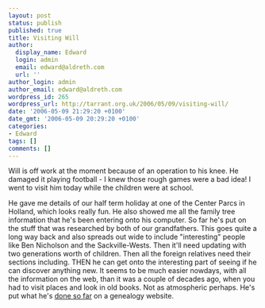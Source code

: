 ```yaml
---
layout: post
status: publish
published: true
title: Visiting Will
author:
  display_name: Edward
  login: admin
  email: edward@aldreth.com
  url: ''
author_login: admin
author_email: edward@aldreth.com
wordpress_id: 265
wordpress_url: http://tarrant.org.uk/2006/05/09/visiting-will/
date: '2006-05-09 21:29:20 +0100'
date_gmt: '2006-05-09 20:29:20 +0100'
categories:
- Edward
tags: []
comments: []
---
```

<p>Will is off work at the moment because of an operation to his knee.  He damaged it playing football - I knew those rough games were a bad idea!  I went to visit him today while the children were at school.</p>
<p>He gave me details of our half term holiday at one of the Center Parcs in Holland, which looks really fun.  He also showed me all the family tree information that he's been entering onto his computer.  So far he's put on the stuff that was researched by both of our grandfathers.  This goes quite a long way back and also spreads out wide to include "interesting" people like Ben Nicholson and the Sackville-Wests.  Then it'll need updating with two generations worth of children.  Then all the foreign relatives need their sections including.  THEN he can get onto the interesting part of seeing if he can discover anything new.  It seems to be much easier nowdays, with all the information on the web, than it was a couple of decades ago, when you had to visit places and look in old books.  Not as atmospheric perhaps.  He's put what he's <a href="http://familytreemaker.genealogy.com/users/a/n/d/William-Andrews-West-Yorkshire/index.html">done so far</a> on a genealogy website.</p>
